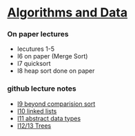 # [Algorithms and Data](https://github.com/Khair9/Year-2-CompSci-Notes/blob/main/README.md)
### On paper lectures
 - lecutures 1-5
 - l6 on paper (Merge Sort)
 - l7 quicksort 
 - l8 heap sort done on paper
### github lecture notes
 - [l9 beyond comparision sort](https://github.com/Khair9/Year-2-CompSci-Notes/blob/main/AlgsData/l9.md)
 - [l10 linked lists](https://github.com/Khair9/Year-2-CompSci-Notes/blob/main/AlgsData/l10.md)
 - [l11 abstract data types](https://github.com/Khair9/Year-2-CompSci-Notes/blob/main/AlgsData/l11.md)
 - [l12/13 Trees](https://github.com/Khair9/Year-2-CompSci-Notes/blob/main/AlgsData/l12.md)
